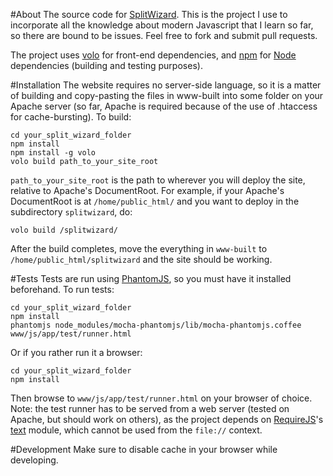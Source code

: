 #About
The source code for [SplitWizard](http://splitwizard.com). This is the project I use to incorporate all the knowledge about modern Javascript that I learn so far, so there are bound to be issues. Feel free to fork and submit pull requests.

The project uses [volo](http://volojs.org) for front-end dependencies, and [npm](http://npmjs.org) for [Node](http://nodejs.org) dependencies (building and testing purposes).

#Installation
The website requires no server-side language, so it is a matter of building and copy-pasting the files in www-built into some folder on your Apache server (so far, Apache is required because of the use of .htaccess for cache-bursting).
To build:

```
cd your_split_wizard_folder
npm install
npm install -g volo
volo build path_to_your_site_root
```

`path_to_your_site_root` is the path to wherever you will deploy the site, relative to Apache's DocumentRoot. For example, if your Apache's DocumentRoot is at `/home/public_html/` and you want to deploy in the subdirectory `splitwizard`, do:

`volo build /splitwizard/`

After the build completes, move the everything in `www-built` to `/home/public_html/splitwizard` and the site should be working.

#Tests
Tests are run using [PhantomJS](http://phantomjs.org/), so you must have it installed beforehand. To run tests:

```
cd your_split_wizard_folder
npm install
phantomjs node_modules/mocha-phantomjs/lib/mocha-phantomjs.coffee www/js/app/test/runner.html
```

Or if you rather run it a browser:

```
cd your_split_wizard_folder
npm install
```

Then browse to `www/js/app/test/runner.html` on your browser of choice.
Note: the test runner has to be served from a web server (tested on Apache, but should work on others), as the project depends on [RequireJS](http://requirejs.org/)'s [text](https://github.com/requirejs/text) module, which cannot be used from the `file://` context.

#Development
Make sure to disable cache in your browser while developing.